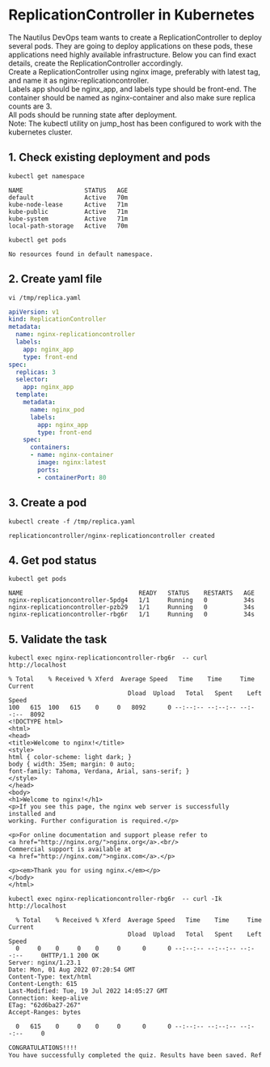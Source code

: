 # ReplicationController in Kubernetes

The Nautilus DevOps team wants to create a ReplicationController to deploy several pods. They are going to deploy applications on these pods, these applications need highly available infrastructure. Below you can find exact details, create the ReplicationController accordingly.  
Create a ReplicationController using nginx image, preferably with latest tag, and name it as nginx-replicationcontroller.  
Labels app should be nginx_app, and labels type should be front-end. The container should be named as nginx-container and also make sure replica counts are 3.  
All pods should be running state after deployment.  
Note: The kubectl utility on jump_host has been configured to work with the kubernetes cluster.  


## 1. Check existing deployment and pods
`kubectl get namespace`
```console
NAME                 STATUS   AGE
default              Active   70m
kube-node-lease      Active   71m
kube-public          Active   71m
kube-system          Active   71m
local-path-storage   Active   70m
```

`kubectl get pods`
```console
No resources found in default namespace.
```


## 2. Create yaml file
`vi /tmp/replica.yaml`
```yaml
apiVersion: v1
kind: ReplicationController
metadata:
  name: nginx-replicationcontroller
  labels:
    app: nginx_app
    type: front-end
spec:
  replicas: 3
  selector:
    app: nginx_app
  template:
    metadata:
      name: nginx_pod
      labels:
        app: nginx_app
        type: front-end
    spec:
      containers:
      - name: nginx-container
        image: nginx:latest
        ports:
        - containerPort: 80
```


## 3. Create a pod
`kubectl create -f /tmp/replica.yaml`
```console
replicationcontroller/nginx-replicationcontroller created
```


## 4. Get pod status
`kubectl get pods`
```console
NAME                                READY   STATUS    RESTARTS   AGE
nginx-replicationcontroller-5pdg4   1/1     Running   0          34s
nginx-replicationcontroller-pzb29   1/1     Running   0          34s
nginx-replicationcontroller-rbg6r   1/1     Running   0          34s
```


## 5. Validate the task
`kubectl exec nginx-replicationcontroller-rbg6r  -- curl http://localhost`
```console
% Total    % Received % Xferd  Average Speed   Time    Time     Time  Current
                                 Dload  Upload   Total   Spent    Left  Speed
100   615  100   615    0     0   8092      0 --:--:-- --:--:-- --:--:--  8092
<!DOCTYPE html>
<html>
<head>
<title>Welcome to nginx!</title>
<style>
html { color-scheme: light dark; }
body { width: 35em; margin: 0 auto;
font-family: Tahoma, Verdana, Arial, sans-serif; }
</style>
</head>
<body>
<h1>Welcome to nginx!</h1>
<p>If you see this page, the nginx web server is successfully installed and
working. Further configuration is required.</p>

<p>For online documentation and support please refer to
<a href="http://nginx.org/">nginx.org</a>.<br/>
Commercial support is available at
<a href="http://nginx.com/">nginx.com</a>.</p>

<p><em>Thank you for using nginx.</em></p>
</body>
</html>
```


`kubectl exec nginx-replicationcontroller-rbg6r  -- curl -Ik http://localhost`
```console  
  % Total    % Received % Xferd  Average Speed   Time    Time     Time  Current
                                 Dload  Upload   Total   Spent    Left  Speed
  0     0    0     0    0     0      0      0 --:--:-- --:--:-- --:--:--     0HTTP/1.1 200 OK
Server: nginx/1.23.1
Date: Mon, 01 Aug 2022 07:20:54 GMT
Content-Type: text/html
Content-Length: 615
Last-Modified: Tue, 19 Jul 2022 14:05:27 GMT
Connection: keep-alive
ETag: "62d6ba27-267"
Accept-Ranges: bytes

  0   615    0     0    0     0      0      0 --:--:-- --:--:-- --:--:--     0
```  
  
  
```bash
CONGRATULATIONS!!!!
You have successfully completed the quiz. Results have been saved. Ref ID:62e2c163fc56cd5ef20249cb
```
